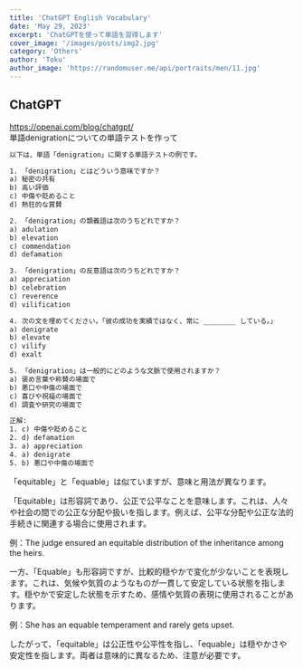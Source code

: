 ```yaml
---
title: 'ChatGPT English Vocabulary'
date: 'May 29, 2023'
excerpt: 'ChatGPTを使って単語を習得します'
cover_image: '/images/posts/img2.jpg'
category: 'Others'
author: 'Toku'
author_image: 'https://randomuser.me/api/portraits/men/11.jpg'
---
```


<!-- Markdow generator - https://jaspervdj.be/lorem-markdownum/ -->

## ChatGPT
https://openai.com/blog/chatgpt/  
単語denigrationについての単語テストを作って
```html
以下は、単語「denigration」に関する単語テストの例です。

1. 「denigration」とはどういう意味ですか？
a) 秘密の共有
b) 高い評価
c) 中傷や貶めること
d) 熱狂的な賞賛

2. 「denigration」の類義語は次のうちどれですか？
a) adulation
b) elevation
c) commendation
d) defamation

3. 「denigration」の反意語は次のうちどれですか？
a) appreciation
b) celebration
c) reverence
d) vilification

4. 次の文を埋めてください。「彼の成功を実績ではなく、常に ________ している。」
a) denigrate
b) elevate
c) vilify
d) exalt

5. 「denigration」は一般的にどのような文脈で使用されますか？
a) 褒め言葉や称賛の場面で
b) 悪口や中傷の場面で
c) 喜びや祝福の場面で
d) 調査や研究の場面で

正解:
1. c) 中傷や貶めること
2. d) defamation
3. a) appreciation
4. a) denigrate
5. b) 悪口や中傷の場面で

```
「equitable」と「equable」は似ていますが、意味と用法が異なります。

「Equitable」は形容詞であり、公正で公平なことを意味します。これは、人々や社会の間での公正な分配や扱いを指します。例えば、公平な分配や公正な法的手続きに関連する場合に使用されます。

例：The judge ensured an equitable distribution of the inheritance among the heirs.

一方、「Equable」も形容詞ですが、比較的穏やかで変化が少ないことを表現します。これは、気候や気質のようなものが一貫して安定している状態を指します。穏やかで安定した状態を示すため、感情や気質の表現に使用されることがあります。

例：She has an equable temperament and rarely gets upset.

したがって、「equitable」は公正性や公平性を指し、「equable」は穏やかさや安定性を指します。両者は意味的に異なるため、注意が必要です。
```Question

```

```Question

```

```Question

```

```Question

```

```Question

```

```Question

```
```Question

```

```Question

```